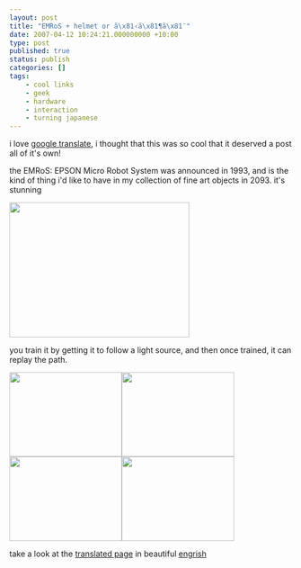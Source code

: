 ```yaml
---
layout: post
title: "EMRoS + helmet or ã\x81‹ã\x81¶ã\x81¨"
date: 2007-04-12 10:24:21.000000000 +10:00
type: post
published: true
status: publish
categories: []
tags:
    - cool links
    - geek
    - hardware
    - interaction
    - turning japanese
---
```


<p>i love <a href="http://www.google.com/translate_t" target="_blank">google translate</a>, i thought that this was so cool that it deserved a post all of it's own!</p>
<p>the EMRoS: EPSON Micro Robot System was announced in 1993, and is the kind of thing i'd like to have in my collection of fine art objects in 2093. it's stunning</p>
<p><img src="{{ site.baseurl }}/assets/leftm01.jpg" height="240" width="320" /></p>
<p>you train it by getting it to follow a light source, and then once trained, it can replay the path.</p>
<p><img src="{{ site.baseurl }}/assets/m04.jpg" height="150" width="200" /><img src="{{ site.baseurl }}/assets/m07.jpg" height="150" width="200" /><img src="{{ site.baseurl }}/assets/m09.jpg" height="150" width="200" /><img src="{{ site.baseurl }}/assets/leftm04.jpg" height="150" width="200" /></p>
<p>take a look at the <a href="http://translate.google.com/translate?u=http%3A%2F%2Fwww.maugoten.com%2Fgaraheya%2FEMRoS.html&amp;langpair=ja%7Cen&amp;hl=en&amp;safe=off&amp;ie=UTF-8&amp;oe=UTF-8&amp;prev=%2Flanguage_tools" target="_blank">translated page</a> in beautiful <a href="http://engrish.com/" target="_blank">engrish </a></p>
